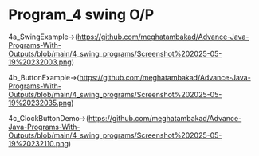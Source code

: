 # Program_4 swing O/P

4a_SwingExample->(https://github.com/meghatambakad/Advance-Java-Programs-With-Outputs/blob/main/4_swing_programs/Screenshot%202025-05-19%20232003.png)

4b_ButtonExample->(https://github.com/meghatambakad/Advance-Java-Programs-With-Outputs/blob/main/4_swing_programs/Screenshot%202025-05-19%20232035.png)

4c_ClockButtonDemo->(https://github.com/meghatambakad/Advance-Java-Programs-With-Outputs/blob/main/4_swing_programs/Screenshot%202025-05-19%20232110.png)
